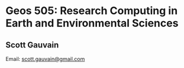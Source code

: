 # Geos 505: Research Computing in Earth and Environmental Sciences

## Scott Gauvain

Email: [scott.gauvain@gmail.com](mailto:scott.gauvain@gmail.com)

